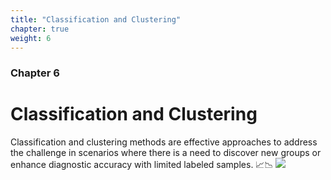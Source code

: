 ```yaml
---
title: "Classification and Clustering"
chapter: true
weight: 6
---
```



### Chapter 6

# Classification and Clustering
Classification and clustering methods are effective approaches to address the challenge in scenarios where there is a need to discover new groups or enhance diagnostic accuracy with limited labeled samples. 📈📉
![](/images/Clustering.gif?width=40pc)
